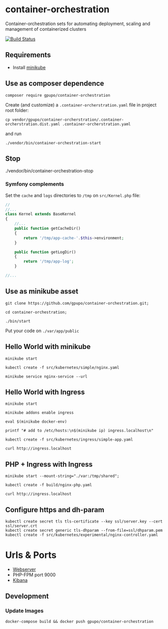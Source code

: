 # container-orchestration

Container-orchestration sets for automating deployment, scaling and management of containerized clusters

[![Build Status](https://secure.travis-ci.org/gpupo/container-orchestration.png?branch=master)](http://travis-ci.org/gpupo/container-orchestration)

## Requirements

- Install [minikube](https://github.com/kubernetes/minikube)


## Use as composer dependence

    composer require gpupo/container-orchestration


Create (and customize) a `.container-orcherstration.yaml` file in project root folder:

    cp vendor/gpupo/container-orcherstration/.container-orcherstration.dist.yaml .container-orcherstration.yaml

and run

    ./vendor/bin/container-orchestration-start

## Stop

  ./vendor/bin/container-orchestration-stop


### Symfony complements

Set the `cache` and `logs` directories to `/tmp` on `src/Kernel.php` file:

```php
//
//...
class Kernel extends BaseKernel
{
    //...
    public function getCacheDir()
    {
        return '/tmp/app-cache-'.$this->environment;
    }

    public function getLogDir()
    {
        return '/tmp/app-log';
    }

//...

```

## Use as minikube asset

    git clone https://github.com/gpupo/container-orchestration.git;

    cd container-orchestration;

    ./bin/start

Put your code on `./var/app/public`


## Hello World with minikube

    minikube start

    kubectl create -f src/kubernetes/simple/nginx.yaml

    minikube service nginx-service --url


## Hello World with Ingress

    minikube start

    minikube addons enable ingress

    eval $(minikube docker-env)

    printf "# add to /etc/hosts:\n$(minikube ip) ingress.localhost\n"

    kubectl create -f src/kubernetes/ingress/simple-app.yaml

    curl http://ingress.localhost


## PHP + Ingress with Ingress

    minikube start --mount-string="./var:/tmp/shared";

    kubectl create -f build/nginx-php.yaml

    curl http://ingress.localhost


## Configure https and dh-param

    kubectl create secret tls tls-certificate --key ssl/server.key --cert ssl/server.crt
    kubectl create secret generic tls-dhparam --from-file=ssl/dhparam.pem
    kubectl create -f src/kubernetes/experimental/nginx-controller.yaml


# Urls & Ports

* [Webserver](http://container-orchestration-app.localhost)
* PHP-FPM port 9000
* [Kibana](http://container-orchestration-app.localhost:8080)


## Development

### Update Images

    docker-compose build && docker push gpupo/container-orchestration
